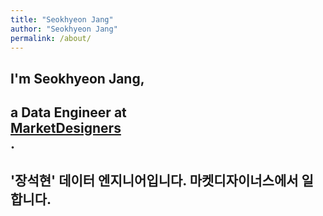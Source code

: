 ```yaml
---
title: "Seokhyeon Jang"
author: "Seokhyeon Jang"
permalink: /about/
---
```


<div class="intro-animation">
<section class="explanation">
    <h1 class="intro">
    I'm Seokhyeon Jang,
    </h1>
    <h1 class="intro">a Data Engineer at 
        <div class="intro-link">
            <a class="transition" href="https://marketdesigners.com/" target="_blank">
                MarketDesigners
            </a>
            <div class="underline-mask transition"></div>
            <div class="underline"></div>
        </div>.
    </h1>
    <h2 class="intro">'장석현' 데이터 엔지니어입니다. 마켓디자이너스에서 일합니다.</h2>
</section>
</div>




